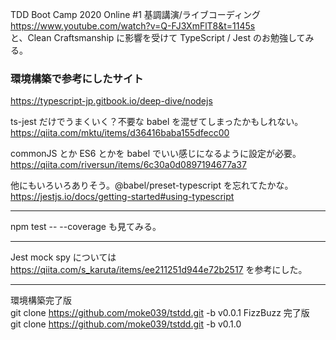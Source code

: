 TDD Boot Camp 2020 Online #1 基調講演/ライブコーディング  
https://www.youtube.com/watch?v=Q-FJ3XmFlT8&t=1145s  
と、Clean Craftsmanship に影響を受けて TypeScript / Jest のお勉強してみる。

### 環境構築で参考にしたサイト

https://typescript-jp.gitbook.io/deep-dive/nodejs

ts-jest だけでうまくいく？不要な babel を混ぜてしまったかもしれない。  
https://qiita.com/mktu/items/d36416baba155dfecc00

commonJS とか ES6 とかを babel でいい感じになるように設定が必要。  
https://qiita.com/riversun/items/6c30a0d0897194677a37

他にもいろいろありそう。@babel/preset-typescript を忘れてたかな。  
https://jestjs.io/docs/getting-started#using-typescript

---

npm test -- --coverage も見てみる。

---

Jest mock spy については
https://qiita.com/s_karuta/items/ee211251d944e72b2517
を参考にした。

---

環境構築完了版  
git clone https://github.com/moke039/tstdd.git -b v0.0.1
FizzBuzz 完了版  
git clone https://github.com/moke039/tstdd.git -b v0.1.0
